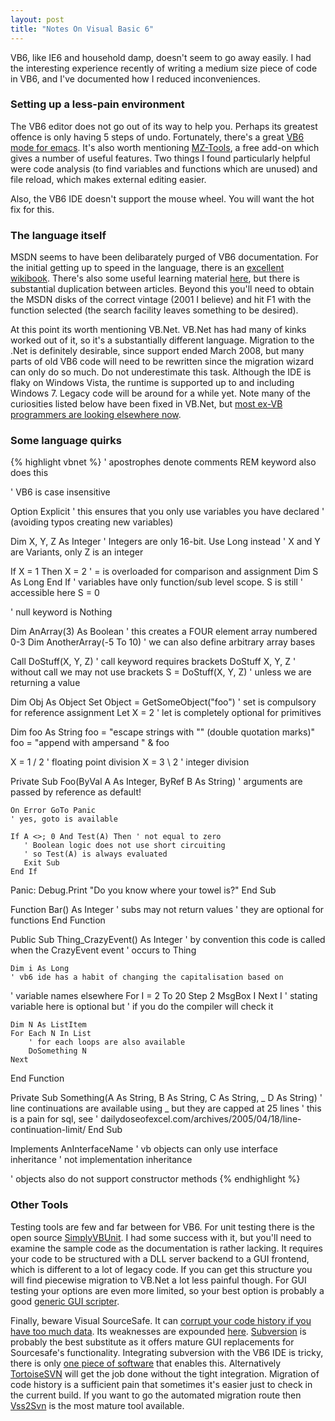 ```yaml
--- 
layout: post
title: "Notes On Visual Basic 6"
---
```


VB6, like IE6 and household damp, doesn't seem to go away easily. I had the interesting experience recently of writing a medium size piece of code in VB6, and I've documented how I reduced inconveniences.

<h3>Setting up a less-pain environment</h3>

The VB6 editor does not go out of its way to help you. Perhaps its greatest offence is only having 5 steps of undo. Fortunately, there's a great <a href="http://www.emacswiki.org/cgi-bin/wiki/visual-basic-mode.el">VB6 mode for emacs</a>. It's also worth mentioning <a href="http://www.mztools.com/v3/mztools3.aspx">MZ-Tools</a>, a free add-on which gives a number of useful features. Two things I found particularly helpful were code analysis (to find variables and functions which are unused) and file reload, which makes external editing easier.

Also, the VB6 IDE doesn't support the mouse wheel. You will want the <a>hot fix for this</a>.

<h3>The language itself</h3>

MSDN seems to have been delibarately purged of VB6 documentation. For the initial getting up to speed in the language, there is an <a href="http://en.wikibooks.org/wiki/Visual_Basic">excellent wikibook</a>. There's also some useful learning material <a href="http://www.vb6.us/">here</a>, but there is substantial duplication between articles. Beyond this you'll need to obtain the MSDN disks of the correct vintage (2001 I believe) and hit F1 with the function selected (the search facility leaves something to be desired).

At this point its worth mentioning VB.Net. VB.Net has had many of kinks worked out of it, so it's a substantially different language. Migration to the .Net is definitely desirable, since support ended March 2008, but many parts of old VB6 code will need to be rewritten since the migration wizard can only do so much. Do not underestimate this task. Although the IDE is flaky on Windows Vista, the runtime is supported up to and including Windows 7. Legacy code will be around for a while yet. Note many of the curiosities listed below have been fixed in VB.Net, but <a href="http://www.codinghorror.com/blog/archives/000235.html"> most ex-VB programmers are looking elsewhere now</a>.

<h3>Some language quirks</h3>

{% highlight vbnet %}
' apostrophes denote comments
REM keyword also does this

' VB6 is case insensitive

Option Explicit
' this ensures that you only use variables you have declared
' (avoiding typos creating new variables)

Dim X, Y, Z As Integer
' Integers are only 16-bit. Use Long instead
' X and Y are Variants, only Z is an integer

If X = 1 Then
    X = 2 ' = is overloaded for comparison and assignment
   Dim S As Long
End If
' variables have only function/sub level scope. S is still
' accessible here
S = 0

' null keyword is Nothing

Dim AnArray(3) As Boolean
' this creates a FOUR element array numbered 0-3
Dim AnotherArray(-5 To 10)
' we can also define arbitrary array bases

Call DoStuff(X, Y, Z) ' call keyword requires brackets
DoStuff X, Y, Z ' without call we may not use brackets
S = DoStuff(X, Y, Z) ' unless we are returning a value

Dim Obj As Object
Set Object = GetSomeObject("foo") ' set is compulsory for reference assignment
Let X = 2 ' let is completely optional for primitives

Dim foo As String
foo = "escape strings with "" (double quotation marks)"
foo = "append with ampersand " &amp; foo

X = 1 / 2 ' floating point division
X = 3 \ 2 ' integer division

Private Sub Foo(ByVal A As Integer, ByRef B As String)
    ' arguments are passed by reference as default!

    On Error GoTo Panic
    ' yes, goto is available

    If A <>; 0 And Test(A) Then ' not equal to zero
       ' Boolean logic does not use short circuiting
       ' so Test(A) is always evaluated
       Exit Sub
    End If

Panic:
    Debug.Print "Do you know where your towel is?"
End Sub

Function Bar() As Integer
    ' subs may not return values
   ' they are optional for functions
End Function

Public Sub Thing_CrazyEvent() As Integer
    ' by convention this code is called when the CrazyEvent event
   ' occurs to Thing

    Dim i As Long
    ' vb6 ide has a habit of changing the capitalisation based on
   ' variable names elsewhere
   For I = 2 To 20 Step 2
        MsgBox I
    Next I ' stating variable here is optional but
   ' if you do the compiler will check it

    Dim N As ListItem
    For Each N In List
        ' for each loops are also available
        DoSomething N
    Next
End Function

Private Sub Something(A As String, B As String, C As String, _
                      D As String)
    ' line continuations are available using _ but they are capped at 25 lines
   ' this is a pain for sql, see
   ' dailydoseofexcel.com/archives/2005/04/18/line-continuation-limit/
End Sub

Implements AnInterfaceName
' vb objects can only use interface inheritance
' not implementation inheritance

' objects also do not support constructor methods
{% endhighlight %}

<h3>Other Tools</h3>

Testing tools are few and far between for VB6. For unit testing there is the open source <a href="http://simplyvbunit.sourceforge.net/">SimplyVBUnit</a>. I had some success with it, but you'll need to examine the sample code as the documentation is rather lacking. It requires your code to be structured with a DLL server backend to a GUI frontend, which is different to a lot of legacy code. If you can get this structure you will find piecewise migration to VB.Net a lot less painful though. For GUI testing your options are even more limited, so your best option is probably a good <a href="http://www.autoitscript.com/autoit3/">generic GUI scripter</a>.

Finally, beware Visual SourceSafe. It can <a href="http://msdn.microsoft.com/en-us/library/ms181079%28VS.80%29.aspx">corrupt your code history if you have too much data</a>. Its weaknesses are expounded <a href="http://www.highprogrammer.com/alan/windev/sourcesafe.html">here</a>. <a href="http://subversion.tigris.org/">Subversion</a> is probably the best substitute as it offers mature GUI replacements for Sourcesafe's functionality. Integrating subversion with the VB6 IDE is tricky, there is only <a href="http://svnvb6.tigris.org/">one piece of software</a> that enables this. Alternatively <a href="http://tortoisesvn.tigris.org/">TortoiseSVN</a> will get the job done without the tight integration. Migration of code history is a sufficient pain that sometimes it's easier just to check in the current build. If you want to go the automated migration route then <a href="http://www.pumacode.org/projects/vss2svn">Vss2Svn</a> is the most mature tool available.
